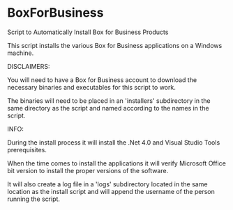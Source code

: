 BoxForBusiness
==============
Script to Automatically Install Box for Business Products


This script installs the various Box for Business applications on a Windows machine.

DISCLAIMERS:

You will need to have a Box for Business account to download the necessary binaries and executables for this script to work.

The binaries will need to be placed in an 'installers' subdirectory in the same directory as the script and named according to the names in the script.

INFO:

During the install process it will install the .Net 4.0 and Visual Studio Tools prerequisites.

When the time comes to install the applications it will verify Microsoft Office bit version to install the proper versions of the software.

It will also create a log file in a 'logs' subdirectory located in the same location as the install script and will append the username of the person running the script.

